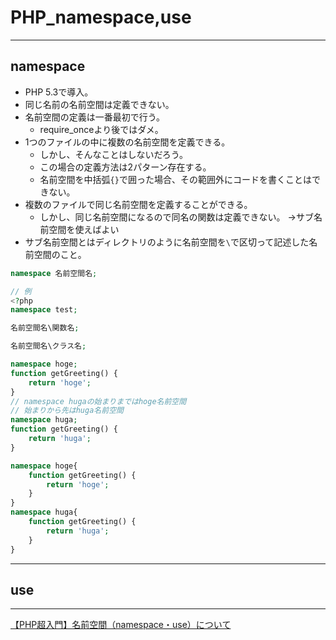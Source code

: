 # PHP_namespace,use

---

## namespace

- PHP 5.3で導入。  
- 同じ名前の名前空間は定義できない。  
- 名前空間の定義は一番最初で行う。  
  - require_onceより後ではダメ。  
- 1つのファイルの中に複数の名前空間を定義できる。  
  - しかし、そんなことはしないだろう。  
  - この場合の定義方法は2パターン存在する。
  - 名前空間を中括弧`{}`で囲った場合、その範囲外にコードを書くことはできない。  
- 複数のファイルで同じ名前空間を定義することができる。  
  - しかし、同じ名前空間になるので同名の関数は定義できない。
    →サブ名前空間を使えばよい
- サブ名前空間とはディレクトリのように名前空間を`\`で区切って記述した名前空間のこと。  

``` php : 名前空間を定義する構文
namespace 名前空間名;

// 例
<?php
namespace test;
```

``` php : 名前空間に属する関数を利用する構文
名前空間名\関数名;
```

``` php : 名前空間に属するクラスを利用する構文
名前空間名\クラス名;
```

``` php : 1つのファイルに複数の名前空間を定義するパターン1
namespace hoge;
function getGreeting() {
    return 'hoge';
}
// namespace hugaの始まりまではhoge名前空間
// 始まりから先はhuga名前空間
namespace huga;
function getGreeting() {
    return 'huga';
}
```

``` php : 1つのファイルに複数の名前空間を定義するパターン2
namespace hoge{
    function getGreeting() {
        return 'hoge';
    }
}
namespace huga{
    function getGreeting() {
        return 'huga';
    }
}
```

---

## use

---

[【PHP超入門】名前空間（namespace・use）について](https://qiita.com/7968/items/1e5c61128fa495358c1f)  
